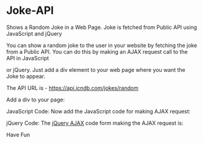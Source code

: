 # Joke-API
Shows a Random Joke in a Web Page. Joke is fetched from Public API using JavaScript and jQuery

You can show a random joke to the user in your website by fetching the joke from a Public API. You can do this by making an AJAX request call to the API in JavaScript 

or jQuery. Just add a div element to your web page where you want the Joke to appear. 

The API URL is - https://api.icndb.com/jokes/random

Add a div to your page:
<div class="joke"></div>

JavaScript Code:
Now add the JavaScript code for making AJAX request:

<script>
const request = new XMLHttpRequest();
 
request.open('GET', 'https://api.icndb.com/jokes/random');
request.send(); 
 
request.onload = () => {
  if (request.status === 200) {
    console.log("Success"); 
    
    //Extracting data
    var joke = JSON.parse(request.response).value.joke;
    
    //Showing the joke in the table
    document.getElementById("joke").innerHTML = joke;   
  } 
};
 
 
request.onerror = () => {
  console.log("error")
}; 

</script>

jQuery Code:
The [jQuery AJAX](http://www.yogihosting.com/jquery-ajax/) code form making the AJAX request is:

<script src="https://ajax.googleapis.com/ajax/libs/jquery/3.2.1/jquery.min.js"></script>
<script>
$(document).ready(function() {
    $.ajax({
        type: "GET",
        url: "https://api.icndb.com/jokes/random",
		dataType: "json",
        success: function (msg) {
            $("#joke").html(msg.value.joke);
        },
        error: function (req, status, error) {
            alert(req + " " + status + " " + error);
        }
    });
});
</script>

Have Fun
